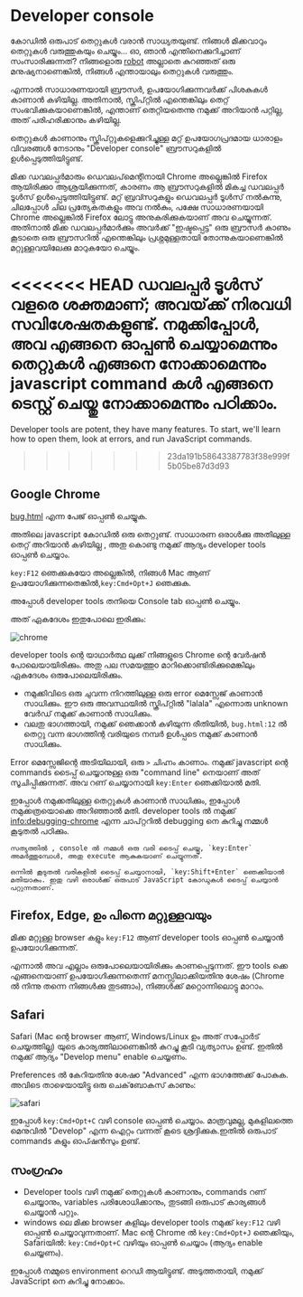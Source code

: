# Developer console

കോഡിൽ ഒരുപാട് തെറ്റുകൾ വരാൻ സാധ്യതയുണ്ട്. നിങ്ങൾ മിക്കവാറും തെറ്റുകൾ  വരുത്തുകയും ചെയ്യും... ഓ, ഞാൻ എന്തിനെക്കുറിച്ചാണ് സംസാരിക്കുന്നത്? നിങ്ങളൊരു [robot](https://en.wikipedia.org/wiki/Bender_(Futurama)) അല്ലാതെ കുറഞ്ഞത് ഒരു മനുഷ്യനാണെങ്കിൽ, നിങ്ങൾ എന്തായാലും തെറ്റുകൾ വരുത്തും.

എന്നാൽ സാധാരണയായി ബ്രൗസർ‌, ഉപയോഗിക്കുന്നവർക്ക്‌ പിശകുകൾ‌ കാണാൻ കഴിയില്ല. അതിനാൽ, സ്ക്രിപ്റ്റിൽ എന്തെങ്കിലും തെറ്റ് സംഭവിക്കുകയാണെങ്കിൽ, എന്താണ് തെറ്റിയതെന്നു നമുക്ക് അറിയാൻ പറ്റില്ല, അത് പരിഹരിക്കാനും കഴിയില്ല.

തെറ്റുകൾ കാണാനും സ്ക്രിപ്റ്റുകളെക്കുറിച്ചുള്ള മറ്റ് ഉപയോഗപ്രദമായ ധാരാളം വിവരങ്ങൾ നേടാനും "Developer console" ബ്രൗസറുകളിൽ ഉൾപ്പെടുത്തിയിട്ടുണ്ട്.

മിക്ക ഡവലപ്പർമാരും ഡെവലപ്‌മെന്റിനായി Chrome അല്ലെങ്കിൽ Firefox ആയിരിക്കുo ആശ്രയിക്കുന്നത്, കാരണം ആ ബ്രൗസറുകളിൽ മികച്ച ഡവലപ്പർ ടൂൾസ് ഉൾപ്പെടുത്തിയിട്ടുണ്ട്. മറ്റ് ബ്രവ്സറുകളും ഡെവലപ്പർ ടൂൾസ് നൽകുന്നു, ചിലപ്പോൾ ചില പ്രത്യേകതകളും അവ നൽകും, പക്ഷേ സാധാരണയായി Chrome അല്ലെങ്കിൽ Firefox ലോട്ടു അനുകരിക്കുകയാണ് അവ ചെയ്യുന്നത്. അതിനാൽ മിക്ക ഡവലപ്പർമാർക്കും അവർക്ക് "ഇഷ്ടപ്പെട്ട" ഒരു ബ്രൗസർ കാണും കൂടാതെ ഒരു ബ്രൗസറിൽ എന്തെങ്കിലും പ്രശ്നമുള്ളതായി തോന്നുകയാണെങ്കിൽ മറ്റുള്ളവയിലേക്കു മാറുകയോ ചെയ്യും.

<<<<<<< HEAD
ഡവലപ്പർ ടൂൾസ് വളരെ ശക്തമാണ്; അവയ്‌ക്ക് നിരവധി സവിശേഷതകളുണ്ട്. നമുക്കിപ്പോൾ, അവ എങ്ങനെ ഓപ്പൺ ചെയ്യാമെന്നും തെറ്റുകൾ എങ്ങനെ നോക്കാമെന്നും javascript command കൾ എങ്ങനെ ടെസ്റ്റ്  ചെയ്തു നോക്കാമെന്നും പഠിക്കാം.
=======
Developer tools are potent, they have many features. To start, we'll learn how to open them, look at errors, and run JavaScript commands.
>>>>>>> 23da191b58643387783f38e999f5b05be87d3d93


## Google Chrome
[bug.html](bug.html) എന്ന പേജ് ഓപ്പൺ ചെയ്യുക.

അതിലെ javascript കോഡിൽ ഒരു തെറ്റുണ്ട്. സാധാരണ ഒരാൾക്കു അതിലുള്ള തെറ്റ് അറിയാൻ കഴിയില്ല , അതു കൊണ്ടു നമുക്ക് ആദ്യം developer tools ഓപ്പൺ ചെയ്യാം.

`key:F12` ഞെക്കുകയോ അല്ലെങ്കിൽ, നിങ്ങൾ Mac ആണ് ഉപയോഗിക്കുന്നതെങ്കിൽ,`key:Cmd+Opt+J` ഞെക്കുക.

അപ്പോൾ developer tools തനിയെ  Console tab ഓപ്പൺ ചെയ്യും.

അത് ഏകദേശം ഇതുപോലെ ഇരിക്കും:

![chrome](chrome.png)

developer tools ന്റെ യാഥാർത്ഥ ലുക്ക് നിങ്ങളുടെ Chrome ന്റെ വേർഷൻ പോലെയായിരിക്കും. അതു പല സമയത്തുo മാറിക്കൊണ്ടിരിക്കുമെങ്കിലും ഏകദേശം ഒരുപോലെയിരിക്കും.

- നമുക്കിവിടെ ഒരു ചുവന്ന നിറത്തിലുള്ള ഒരു error മെസ്സേജ് കാണാൻ സാധിക്കും. ഈ ഒരു അവസ്ഥയിൽ സ്ക്രിപ്റ്റിൽ "lalala" എന്നൊരു unknown വേർഡ് നമുക്ക് കാണാൻ സാധിക്കും.
- വലതു ഭാഗത്തായി, നമുക്ക് ഞെക്കാൻ കഴിയുന്ന രീതിയിൽ, `bug.html:12` ൽ തെറ്റു വന്ന ഭാഗത്തിന്റ വരിയുടെ നമ്പർ ഉൾപ്പടെ നമുക്ക് കാണാൻ സാധിക്കും.

Error മെസ്സേജിന്റെ അടിയിലായി, ഒരു `>` ചിഹ്നം കാണാം. നമുക്ക് javascript ന്റെ commands ടൈപ്പ് ചെയ്യാനുള്ള ഒരു "command line" നെയാണ് അത് സൂചിപ്പിക്കുന്നത്. അവ റണ് ചെയ്യാനായി `key:Enter` ഞെക്കിയാൽ മതി.

ഇപ്പോൾ നമുക്കതിലുള്ള തെറ്റുകൾ കാണാൻ സാധിക്കും, ഇപ്പോൾ നമുക്കത്രയൊക്കെ അറിഞ്ഞാൽ മതി. developer tools ൽ നമുക്ക് <info:debugging-chrome> എന്ന ചാപ്റ്ററിൽ debugging നെ കുറിച്ചു നമ്മൾ കൂടുതൽ പഠിക്കും.

```smart header="Multi-line input"
സത്യത്തിൽ , console ൽ നമ്മൾ ഒരു വരി ടൈപ്പ് ചെയ്തു, `key:Enter` അമർത്തുമ്പോൾ, അതു execute ആകുകയാണ് ചെയ്യുന്നത്.

ഒന്നിൽ കൂടുതൽ വരികളിൽ ടൈപ്പ് ചെയ്യാനായി, `key:Shift+Enter` ഞെക്കിയാൽ മതിയാകും. ഇതു വഴി ഒരാൾക്ക് ഒരുപാട് JavaScript കോഡുകൾ ടൈപ്പ് ചെയ്യാൻ പറ്റുന്നതാണ്.
```

## Firefox, Edge, ഉം പിന്നെ മറ്റുള്ളവയും

മിക്ക മറ്റുള്ള browser കളും `key:F12` ആണ്  developer tools ഓപ്പൺ ചെയ്യാൻ ഉപയോഗിക്കുന്നത്.

എന്നാൽ അവ എല്ലാം ഒരുപോലെയായിരിക്കും കാണപ്പെടുന്നത്. ഈ tools ക്കെ എങ്ങനെയാണ് ഉപയോഗിക്കുന്നതെന്ന് മനസ്സിലാക്കിയതിനു ശേഷം (Chrome ൽ നിന്നു തന്നെ നിങ്ങൾക്കു തുടങ്ങാം), നിങ്ങൾക്ക് മറ്റൊന്നിലൊട്ടു മാറാം.

## Safari

Safari (Mac ന്റെ browser ആണ്, Windows/Linux ഉം അത് സപ്പോർട് ചെയ്യത്തില്ല) യുടെ കാര്യത്തിലാണെങ്കിൽ കുറച്ചു കൂടി വ്യത്യാസം ഉണ്ട്. ഇതിൽ നമുക്ക് ആദ്യം "Develop menu" enable ചെയ്യണം.

Preferences ൽ കേറിയതിനു ശേഷo "Advanced" എന്ന ഭാഗത്തേക്ക് പോകുക. അവിടെ താഴെയായിട്ടു ഒരു ചെക്‌ബോകസ് കാണും:

![safari](safari.png)

ഇപ്പോൾ `key:Cmd+Opt+C` വഴി console ഓപ്പൺ ചെയ്യാം. മാത്രവുമല്ല, മുകളിലത്തെ മെനുവിൽ "Develop" എന്ന ഐറ്റം വന്നത് കൂടെ ശ്രദ്ദിക്കുക.ഇതിൽ ഒരുപാട് commands കളും ഓപ്ഷൻസും ഉണ്ട്.

## സംഗ്രഹം

- Developer tools വഴി നമുക്ക് തെറ്റുകൾ കാണാനും, commands റണ് ചെയ്യാനും, variables പരിശോധിക്കാനും, തുടങ്ങി ഒരുപാട് കാര്യങ്ങൾ ചെയ്യാൻ പറ്റും.
- windows ലെ മിക്ക browser കളിലും developer tools നമുക്ക് `key:F12` വഴി ഓപ്പൺ ചെയ്യാവുന്നതാണ്. Mac ന്റെ Chrome ൽ `key:Cmd+Opt+J` ഞെക്കിയും, Safariയിൽ: `key:Cmd+Opt+C` വഴിയും ഓപ്പൺ ചെയ്യാം (ആദ്യം enable ചെയ്യണം).

ഇപ്പോൾ നമ്മുടെ environment റെഡി ആയിട്ടുണ്ട്. അടുത്തതായി, നമുക്ക് JavaScript നെ കുറിച്ചു നോക്കാം.
